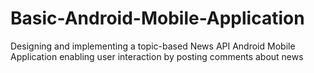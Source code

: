 # Basic-Android-Mobile-Application
Designing and implementing a topic-based News API Android Mobile Application enabling user interaction by posting comments about news
